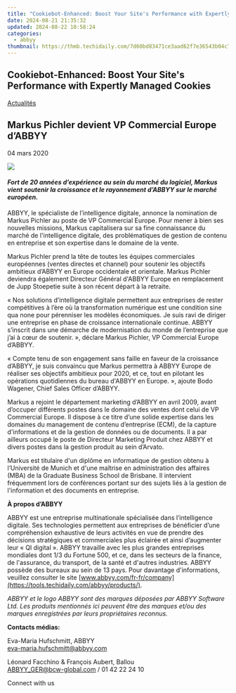 ```yaml
---
title: "Cookiebot-Enhanced: Boost Your Site's Performance with Expertly Managed Cookies"
date: 2024-08-21 21:35:32
updated: 2024-08-22 10:58:24
categories:
  - abbyy
thumbnail: https://thmb.techidaily.com/7d60bd83471ce3aad62f7e36543b04c731bcd80b3b2e4d4cbbcd899202078565.jpg
---
```


## Cookiebot-Enhanced: Boost Your Site's Performance with Expertly Managed Cookies

[Actualités](https://tools.techidaily.com/abbyy/products/)

## Markus Pichler devient VP Commercial Europe d’ABBYY

04 mars 2020

![](https://content.abbyy.com/-/media/project/abbyy/abbyy/branchtemplates/shutterstock_1272462163_1296-x-729.jpg?h=729&iar=0&w=1296)

#### _Fort de 20 années d’expérience au sein du marché du logiciel, Markus vient soutenir la croissance et le rayonnement d’ABBYY sur le marché européen._ 

ABBYY, le spécialiste de l’intelligence digitale, annonce la nomination de Markus Pichler au poste de VP Commercial Europe. Pour mener à bien ses nouvelles missions, Markus capitalisera sur sa fine connaissance du marché de l'intelligence digitale, des problématiques de gestion de contenu en entreprise et son expertise dans le domaine de la vente.

Markus Pichler prend la tête de toutes les équipes commerciales européennes (ventes directes et channel) pour soutenir les objectifs ambitieux d’ABBYY en Europe occidentale et orientale. Markus Pichler deviendra également Directeur Général d'ABBYY Europe en remplacement de Jupp Stoepetie suite à son récent départ à la retraite.

« Nos solutions d’intelligence digitale permettent aux entreprises de rester compétitives à l’ère où la transformation numérique est une condition sine qua none pour pérenniser les modèles économiques. Je suis ravi de diriger une entreprise en phase de croissance internationale continue. ABBYY s’inscrit dans une démarche de modernisation du monde de l’entreprise que j’ai à cœur de soutenir. », déclare Markus Pichler, VP Commercial Europe d’ABBYY.

« Compte tenu de son engagement sans faille en faveur de la croissance d’ABBYY, je suis convaincu que Markus permettra à ABBYY Europe de réaliser ses objectifs ambitieux pour 2020, et ce, tout en pilotant les opérations quotidiennes du bureau d'ABBYY en Europe. », ajoute Bodo Wagener, Chief Sales Officer d’ABBYY.

Markus a rejoint le département marketing d’ABBYY en avril 2009, avant d’occuper différents postes dans le domaine des ventes dont celui de VP Commercial Europe. Il dispose à ce titre d’une solide expertise dans les domaines du management de contenu d’entreprise (ECM), de la capture d'informations et de la gestion de données ou de documents. Il a par ailleurs occupé le poste de Directeur Marketing Produit chez ABBYY et divers postes dans la gestion produit au sein d’Arvato.

Markus est titulaire d'un diplôme en informatique de gestion obtenu à l’Université de Munich et d'une maîtrise en administration des affaires (MBA) de la Graduate Business School de Brisbane. Il intervient fréquemment lors de conférences portant sur des sujets liés à la gestion de l'information et des documents en entreprise.

**À propos d’ABBYY**

ABBYY est une entreprise multinationale spécialisée dans l’intelligence digitale. Ses technologies permettent aux entreprises de bénéficier d’une compréhension exhaustive de leurs activités en vue de prendre des décisions stratégiques et commerciales plus éclairée et ainsi d’augmenter leur « QI digital ». ABBYY travaille avec les plus grandes entreprises mondiales dont 1/3 du Fortune 500, et ce, dans les secteurs de la finance, de l'assurance, du transport, de la santé et d'autres industries. ABBYY possède des bureaux au sein de 13 pays. Pour davantage d'informations, veuillez consulter le site [www.abbyy.com/fr-fr/company](https://tools.techidaily.com/abbyy/products/).

_ABBYY et le logo ABBYY sont des marques déposées par ABBYY Software Ltd. Les produits mentionnés ici peuvent être des marques et/ou des marques enregistrées par leurs propriétaires reconnus._

**Contacts médias:**

Eva-Maria Hufschmitt, ABBYY  
[eva-maria.hufschmitt@abbyy.com](https://tools.techidaily.com/abbyy/products/)

Léonard Facchino & François Aubert, Ballou  
[ABBYY\_GER@bcw-global.com](https://tools.techidaily.com/abbyy/products/) / 01 42 22 24 10

Connect with us

<ins class="adsbygoogle"
     style="display:block"
     data-ad-format="autorelaxed"
     data-ad-client="ca-pub-7571918770474297"
     data-ad-slot="1223367746"></ins>



<ins class="adsbygoogle"
     style="display:block"
     data-ad-client="ca-pub-7571918770474297"
     data-ad-slot="8358498916"
     data-ad-format="auto"
     data-full-width-responsive="true"></ins>
